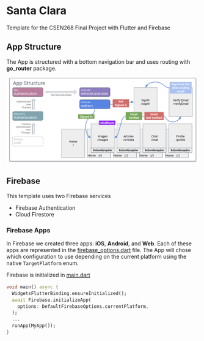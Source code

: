 # Santa Clara

Template for the CSEN268 Final Project with Flutter and Firebase

## App Structure

The App is structured with a bottom navigation bar and uses routing with **go_router** package.

![App Structure](/docs/images/AppStructure.png)

## Firebase

This template uses two Firebase services
- Firebase Authentication
- Cloud Firestore

### Firebase Apps

In Firebase we created three apps: **iOS**, **Android**, and **Web**. Each of these apps are represented in the [firebase_options.dart](/lib/firebase_options.dart) file. The App will chose which configuration to use depending on the current platform using the native `TargetPlatform` enum. 

Firebase is initialized in [main.dart](/lib/main.dart)

```dart
void main() async {
  WidgetsFlutterBinding.ensureInitialized();
  await Firebase.initializeApp(
    options: DefaultFirebaseOptions.currentPlatform,
  );
  ...
  runApp(MyApp());
}
```



